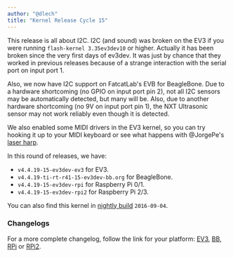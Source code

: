 ```yaml
---
author: "@dlech"
title: "Kernel Release Cycle 15"
---
```


This release is all about I2C. I2C (and sound) was broken on the EV3 if you were
running `flash-kernel 3.35ev3dev10` or higher. Actually it has been broken since
the very first days of ev3dev. It was just by chance that they worked in previous
releases because of a strange interaction with the serial port on input port 1.

Also, we now have I2C support on FatcatLab's EVB for BeagleBone. Due to a hardware
shortcoming (no GPIO on input port pin 2), not all I2C sensors may be automatically
detected, but many will be. Also, due to another hardware shortcoming (no 9V on
input port pin 1), the NXT Ultrasonic sensor may not work reliably even though
it is detected.

<!--more-->

We also enabled some MIDI drivers in the EV3 kernel, so you can try hooking it up
to your MIDI keyboard or see what happens with @JorgePe's [laser harp].

[laser harp]: http://ofalcao.pt/blog/series/lego-laser-harp

In this round of releases, we have:

* `v4.4.19-15-ev3dev-ev3` for EV3.
* `v4.4.19-ti-rt-r41-15-ev3dev-bb.org` for BeagleBone.
* `v4.4.19-15-ev3dev-rpi` for Raspberry Pi 0/1.
* `v4.4.19-15-ev3dev-rpi2` for Raspberry Pi 2/3.

You can also find this kernel in [nightly build][download] `2016-09-04`.

[download]: https://oss.jfrog.org/list/oss-snapshot-local/org/ev3dev/brickstrap/

### Changelogs

For a more complete changelog, follow the link for your platform:
[EV3][ev3-changelog], [BB][bb.org-changelog], [RPi][rpi-changelog] or [RPi2][rpi2-changelog].

[ev3-changelog]: https://github.com/ev3dev/ev3dev-kpkg/blob/cf5ad76d2cc57754aca6272989ca663a83b26777/ev3dev-ev3/changelog
[bb.org-changelog]: https://github.com/ev3dev/ev3dev-kpkg/blob/cf5ad76d2cc57754aca6272989ca663a83b26777/ev3dev-bb.org/changelog
[rpi-changelog]: https://github.com/ev3dev/ev3dev-kpkg/blob/cf5ad76d2cc57754aca6272989ca663a83b26777/ev3dev-rpi/changelog
[rpi2-changelog]: https://github.com/ev3dev/ev3dev-kpkg/blob/cf5ad76d2cc57754aca6272989ca663a83b26777/ev3dev-rpi2/changelog
